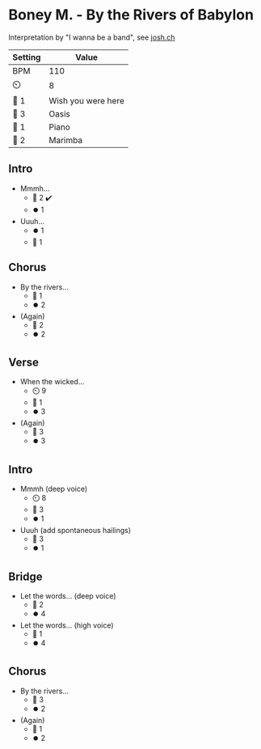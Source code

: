 # Boney M. - By the Rivers of Babylon

Interpretation by "I wanna be a band", see [josh.ch](http://josh.ch)

| Setting | Value |
| --- | --- |
| BPM | 110 |
| ⏲️ | 8 |
| 🎸 1 | Wish you were here |
| 🎸 3 | Oasis |
| 🎹 1 | Piano |
| 🎹 2 | Marimba |

## Intro

- Mmmh...
    - 🎸 2 ✔️
    - ⏺️ 1
- Uuuh...
    - ⏺️ 1
    - 🎹 1

## Chorus

- By the rivers...
    - 🎸 1
    - ⏺️ 2
- (Again)
    - 🎹 2
    - ⏺️ 2

## Verse

- When the wicked...
    - ⏲️ 9
    - 🎸 1
    - ⏺️ 3
- (Again)
    - 🎸 3
    - ⏺️ 3

## Intro

- Mmmh (deep voice)
    - ⏲️ 8
    - 🎹 3
    - ⏺️ 1
- Uuuh (add spontaneous hailings)
    - 🎸 3
    - ⏺️ 1

## Bridge

- Let the words... (deep voice)
    - 🎸 2
    - ⏺️ 4
- Let the words... (high voice)
    - 🎹 1
    - ⏺️ 4

## Chorus

- By the rivers...
    - 🎸 3
    - ⏺️ 2
- (Again)
    - 🎹 1
    - ⏺️ 2
